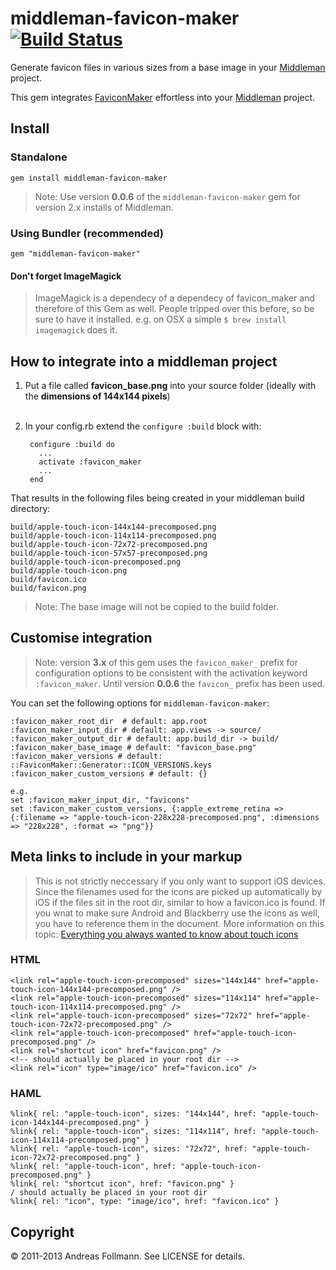 middleman-favicon-maker [![Build Status](https://secure.travis-ci.org/follmann/middleman-favicon-maker.png)](http://travis-ci.org/[follmann]/[middleman-favicon-maker])
=======================
Generate favicon files in various sizes from a base image in your [Middleman](http://middlemanapp.com/) project.

This gem integrates [FaviconMaker](https://github.com/follmann/favicon_maker) effortless into your [Middleman](https://github.com/middleman/middleman) project.

## Install

### Standalone
    gem install middleman-favicon-maker

> Note: Use version **0.0.6** of the `middleman-favicon-maker` gem for version 2.x installs of Middleman.

### Using Bundler (recommended)
    gem "middleman-favicon-maker"

#### Don't forget ImageMagick
> ImageMagick is a dependecy of a dependecy of favicon_maker and therefore of this Gem as well. People tripped over this before, so be sure to have it installed.
> e.g. on OSX a simple ```$ brew install imagemagick``` does it.

## How to integrate into a middleman project
1. Put a file called **favicon_base.png** into your source folder (ideally with the **dimensions of 144x144 pixels**)
<br><br>
2. In your config.rb extend the `configure :build` block with:

        configure :build do
          ...
          activate :favicon_maker
          ...
        end

That results in the following files being created in your middleman build directory:

    build/apple-touch-icon-144x144-precomposed.png
    build/apple-touch-icon-114x114-precomposed.png
    build/apple-touch-icon-72x72-precomposed.png
    build/apple-touch-icon-57x57-precomposed.png
    build/apple-touch-icon-precomposed.png
    build/apple-touch-icon.png
    build/favicon.ico
    build/favicon.png

> Note: The base image will not be copied to the build folder.

## Customise integration

> Note: version **3.x** of this gem uses the `favicon_maker_` prefix for configuration options to be consistent with the activation keyword `:favicon_maker`. Until version **0.0.6** the `favicon_` prefix has been used.

You can set the following options for `middleman-favicon-maker`:

    :favicon_maker_root_dir  # default: app.root
    :favicon_maker_input_dir # default: app.views -> source/
    :favicon_maker_output_dir # default: app.build_dir -> build/
    :favicon_maker_base_image # default: "favicon_base.png"
    :favicon_maker_versions # default: ::FaviconMaker::Generator::ICON_VERSIONS.keys
    :favicon_maker_custom_versions # default: {}

    e.g.
    set :favicon_maker_input_dir, "favicons"
    set :favicon_maker_custom_versions, {:apple_extreme_retina => {:filename => "apple-touch-icon-228x228-precomposed.png", :dimensions => "228x228", :format => "png"}}

## Meta links to include in your markup
> This is not strictly neccessary if you only want to support iOS devices. Since the filenames used for the icons are picked up automatically by iOS if the files sit in the root dir, similar to how a favicon.ico is found. If you wnat to make sure Android and Blackberry use the icons as well, you have to reference them in the document.
> More information on this topic: [Everything you always wanted to know about touch icons](http://mathiasbynens.be/notes/touch-icons)

### HTML
    <link rel="apple-touch-icon-precomposed" sizes="144x144" href="apple-touch-icon-144x144-precomposed.png" />
    <link rel="apple-touch-icon-precomposed" sizes="114x114" href="apple-touch-icon-114x114-precomposed.png" />
    <link rel="apple-touch-icon-precomposed" sizes="72x72" href="apple-touch-icon-72x72-precomposed.png" />
    <link rel="apple-touch-icon-precomposed" href="apple-touch-icon-precomposed.png" />
    <link rel="shortcut icon" href="favicon.png" />
    <!-- should actually be placed in your root dir -->
    <link rel="icon" type="image/ico" href="favicon.ico" />
### HAML
    %link{ rel: "apple-touch-icon", sizes: "144x144", href: "apple-touch-icon-144x144-precomposed.png" }
    %link{ rel: "apple-touch-icon", sizes: "114x114", href: "apple-touch-icon-114x114-precomposed.png" }
    %link{ rel: "apple-touch-icon", sizes: "72x72", href: "apple-touch-icon-72x72-precomposed.png" }
    %link{ rel: "apple-touch-icon", href: "apple-touch-icon-precomposed.png" }
    %link{ rel: "shortcut icon", href: "favicon.png" }
    / should actually be placed in your root dir
    %link{ rel: "icon", type: "image/ico", href: "favicon.ico" }

## Copyright

&copy; 2011-2013 Andreas Follmann. See LICENSE for details.
